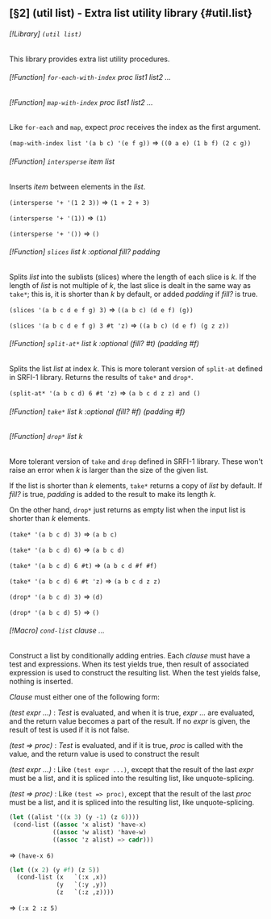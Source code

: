 [§2] (util list) - Extra list utility library {#util.list}
-------------

###### [!Library] `(util list)` 

This library provides extra list utility procedures.


###### [!Function] `for-each-with-index`  _proc_ _list1_ _list2_ _..._
###### [!Function] `map-with-index`  _proc_ _list1_ _list2_ _..._

Like `for-each` and `map`, expect _proc_ receives the index
as the first argument.

``(map-with-index list '(a b c) '(e f g))`` => ``((0 a e) (1 b f) (2 c g))``



###### [!Function] `intersperse`  _item_ _list_

Inserts _item_ between elements in the _list_.

``(intersperse '+ '(1 2 3))`` => ``(1 + 2 + 3)``

``(intersperse '+ '(1))`` => ``(1)``

``(intersperse '+ '())`` => ``()``



###### [!Function] `slices`  _list_ _k_ _:optional_ _fill?_ _padding_

Splits _list_ into the sublists (slices) where the length of each
slice is _k_. If the length of _list_ is not multiple of _k_, the
last slice is dealt in the same way as `take*`; this is, it is shorter than
_k_ by default, or added _padding_ if _fill?_ is true.

``(slices '(a b c d e f g) 3)`` => ``((a b c) (d e f) (g))``

``(slices '(a b c d e f g) 3 #t 'z)`` => ``((a b c) (d e f) (g z z))``



###### [!Function] `split-at*`  _list_ _k_ _:optional_ _(fill?_ _#t)_ _(padding_ _#f)_

Splits the list _list_ at index _k_. This is more tolerant version
of `split-at` defined in SRFI-1 library. Returns the results of
`take*` and `drop*`.

``(split-at* '(a b c d) 6 #t 'z)`` => ``(a b c d z z) and ()``



###### [!Function] `take*`  _list_ _k_ _:optional_ _(fill?_ _#f)_ _(padding_ _#f)_
###### [!Function] `drop*`  _list_ _k_

More tolerant version of `take` and `drop` defined in SRFI-1
library. These won't raise an error when _k_ is larger than the size of the
given list.

If the list is shorter than _k_ elements, `take*` returns a copy of
_list_ by default. If _fill?_ is true, _padding_ is added to the
result to make its length _k_.

On the other hand, `drop*` just returns as empty list when the input list
is shorter than _k_ elements.

``(take* '(a b c d) 3)`` => ``(a b c)``

``(take* '(a b c d) 6)`` => ``(a b c d)``

``(take* '(a b c d) 6 #t)`` => ``(a b c d #f #f)``

``(take* '(a b c d) 6 #t 'z)`` => ``(a b c d z z)``

``(drop* '(a b c d) 3)`` => ``(d)``

``(drop* '(a b c d) 5)`` => ``()``



###### [!Macro] `cond-list`  _clause_ _..._

Construct a list by conditionally adding entries. Each _clause_ must
have a test and expressions. When its test yields true, then result of
associated expression is used to construct the resulting list. When the test 
yields false, nothing is inserted.

_Clause_ must either one of the following form:

_(test expr ...)_
: _Test_ is evaluated, and when it is true, _expr ..._ are
  evaluated, and the return value becomes a part of the result. If no
  _expr_ is given, the result of test is used if it is not false.

_(test => proc)_
: _Test_ is evaluated, and if it is true, _proc_ is called with
  the value, and the return value is used to construct the result

_(test   expr ...)_
: Like `(test expr ...)`, except that the result of the last
  _expr_ must be a list, and it is spliced into the resulting list,
  like unquote-splicing.

_(test =>   proc)_
: Like `(test => proc)`, except that the result of the last
  _proc_ must be a list, and it is spliced into the resulting list,
  like unquote-splicing.

``````````scheme
(let ((alist '((x 3) (y -1) (z 6))))
 (cond-list ((assoc 'x alist) 'have-x)
            ((assoc 'w alist) 'have-w)
            ((assoc 'z alist) => cadr)))
``````````
=> ``(have-x 6)``

``````````scheme
(let ((x 2) (y #f) (z 5))
  (cond-list (x   `(:x ,x))
             (y   `(:y ,y))
             (z   `(:z ,z))))
``````````
=> ``(:x 2 :z 5)``



